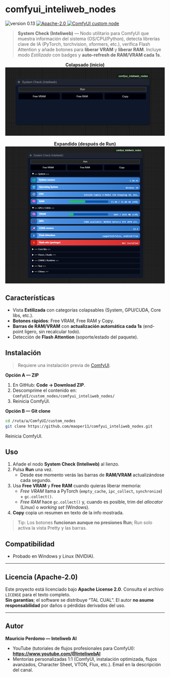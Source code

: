 # comfyui_inteliweb_nodes

<p align="left">
  <img src="https://img.shields.io/badge/version-0.13-blue" alt="version 0.13" />
  <a href="http://www.apache.org/licenses/LICENSE-2.0">
    <img src="https://img.shields.io/badge/license-Apache--2.0-brightgreen" alt="Apache-2.0" />
  </a>
  <a href="https://github.com/comfyanonymous/ComfyUI">
    <img src="https://img.shields.io/badge/ComfyUI-custom%20node-0A84FF" alt="ComfyUI custom node" />
  </a>
</p>

> **System Check (Inteliweb)** — Nodo utilitario para ComfyUI que muestra información del sistema (OS/CPU/Python), detecta librerías clave de IA (PyTorch, torchvision, xformers, etc.), verifica Flash Attention y añade botones para **liberar VRAM** y **liberar RAM**. Incluye modo _Estilizado_ con badges y **auto-refresh de RAM/VRAM cada 1s**.

<div align="center">

**Colapsado (inicio)**  
<img src="assets/system_check_collapsed.png" alt="System Check - estado colapsado" width="700"/>

**Expandido (después de Run)**  
<img src="assets/system_check_expanded.png" alt="System Check - estado expandido" width="700"/>

</div>

## Características

- Vista **Estilizada** con categorías colapsables (System, GPU/CUDA, Core libs, etc.).
- **Botones rápidos**: Free VRAM, Free RAM y Copy.
- **Barras de RAM/VRAM** con **actualización automática cada 1s** (end-point ligero, sin recalcular todo).
- Detección de **Flash Attention** (soporte/estado del paquete).

## Instalación

> Requiere una instalación previa de [ComfyUI](https://github.com/comfyanonymous/ComfyUI).

**Opción A — ZIP**

1. En GitHub: **Code → Download ZIP**.
2. Descomprime el contenido en:  
   `ComfyUI/custom_nodes/comfyui_inteliweb_nodes/`
3. Reinicia ComfyUI.

**Opción B — Git clone**

```bash
cd /ruta/a/ComfyUI/custom_nodes
git clone https://github.com/maoper11/comfyui_inteliweb_nodes.git
```

Reinicia ComfyUI.

## Uso

1. Añade el nodo **System Check (Inteliweb)** al lienzo.
2. Pulsa **Run** una vez.
   - Desde ese momento verás las barras de **RAM/VRAM** actualizándose cada segundo.
3. Usa **Free VRAM** y **Free RAM** cuando quieras liberar memoria:
   - _Free VRAM_ llama a PyTorch (`empty_cache`, `ipc_collect`, `synchronize`) + `gc.collect()`.
   - _Free RAM_ hace `gc.collect()` y, cuando es posible, trim del _allocator_ (Linux) o _working set_ (Windows).
4. **Copy** copia un resumen en texto de la info mostrada.

> Tip: Los botones **funcionan aunque no presiones Run**; Run solo activa la vista Pretty y las barras.

## Compatibilidad

- Probado en Windows y Linux (NVIDIA).

---

## Licencia (Apache-2.0)

Este proyecto está licenciado bajo **Apache License 2.0**. Consulta el archivo `LICENSE` para el texto completo.  
**Sin garantías**; el software se distribuye “TAL CUAL”. El autor **no asume responsabilidad** por daños o pérdidas derivados del uso.

---

## Autor

**Mauricio Perdomo — Inteliweb AI**

- YouTube (tutoriales de flujos profesionales para ComfyUI):  
  **https://www.youtube.com/@InteliwebAI**
- Mentorías personalizadas 1:1 (ComfyUI, instalación optimizada, flujos avanzados, Character Sheet, VTON, Flux, etc.). Email en la descripción del canal.
